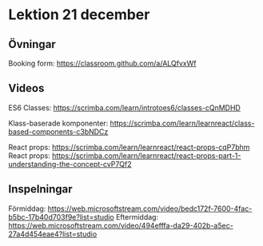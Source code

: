 # Lektion 21 december

## Övningar

Booking form: https://classroom.github.com/a/ALQfvxWf

## Videos

ES6 Classes: https://scrimba.com/learn/introtoes6/classes-cQnMDHD

Klass-baserade komponenter: https://scrimba.com/learn/learnreact/class-based-components-c3bNDCz

React props: https://scrimba.com/learn/learnreact/react-props-cqP7bhm
React props: https://scrimba.com/learn/learnreact/react-props-part-1-understanding-the-concept-cvP7Qf2

## Inspelningar

Förmiddag: https://web.microsoftstream.com/video/bedc172f-7600-4fac-b5bc-17b40d703f9e?list=studio
Eftermiddag: https://web.microsoftstream.com/video/494efffa-da29-402b-a5ec-27a4d454eae4?list=studio
